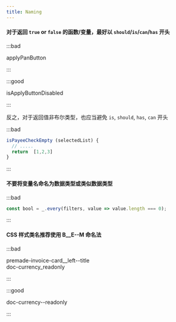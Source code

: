 ```yaml
---
title: Naming
---
```


#### 对于返回 `true` or `false` 的函数/变量，最好以 `should`/`is`/`can`/`has` 开头

:::bad

applyPanButton

:::

:::good

isApplyButtonDisabled

:::

反之，对于返回值非布尔类型，也应当避免 `is`, `should`, `has`, `can` 开头

:::bad

```js
isPayeeCheckEmpty (selectedList) {
  // .....
  return  [1,2,3]
}
```

:::

#### 不要将变量名命名为数据类型或类似数据类型

:::bad

```js
const bool = _.every(filters, value => value.length === 0);
```

:::

#### CSS 样式类名推荐使用 B\_\_E--M 命名法

:::bad

premade-invoice-card\_\_left--title  
doc-currency_readonly

:::

:::good

doc-currency--readonly

:::
